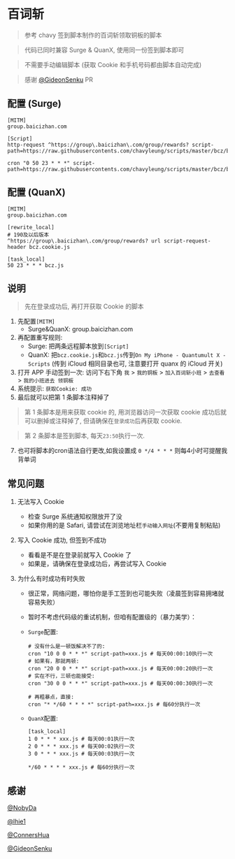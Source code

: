 # 百词斩

> 参考 chavy 签到脚本制作的百词斩领取铜板的脚本

> 代码已同时兼容 Surge & QuanX, 使用同一份签到脚本即可

> 不需要手动编辑脚本 (获取 Cookie 和手机号码都由脚本自动完成)

> 感谢 [@GideonSenku](https://github.com/GideonSenku) PR

## 配置 (Surge)

```properties
[MITM]
group.baicizhan.com

[Script]
http-request ^https://group\.baicizhan\.com/group/rewards? script-path=https://raw.githubusercontents.com/chavyleung/scripts/master/bcz/bcz.cookie.js

cron "0 50 23 * * *" script-path=https://raw.githubusercontents.com/chavyleung/scripts/master/bcz/bcz.js
```

## 配置 (QuanX)

```properties
[MITM]
group.baicizhan.com

[rewrite_local]
# 190及以后版本
^https://group\.baicizhan\.com/group/rewards? url script-request-header bcz.cookie.js

[task_local]
50 23 * * * bcz.js
```

## 说明

> 先在登录成功后, 再打开获取 Cookie 的脚本

1. 先配置`[MITM]`
   - Surge&QuanX: group.baicizhan.com
2. 再配置重写规则:
   - Surge: 把两条远程脚本放到`[Script]`
   - QuanX: 把`bcz.cookie.js`和`bcz.js`传到`On My iPhone - Quantumult X - Scripts` (传到 iCloud 相同目录也可, 注意要打开 quanx 的 iCloud 开关)
3. 打开 APP 手动签到一次: 访问下右下角 `我` > `我的铜板` > `加入百词斩小班` > `去查看` > `我的小班进去 领铜板`
4. 系统提示: `获取Cookie: 成功`
5. 最后就可以把第 1 条脚本注释掉了

> 第 1 条脚本是用来获取 cookie 的, 用浏览器访问一次获取 cookie 成功后就可以删掉或注释掉了, 但请确保在`登录成功`后再获取 cookie.

> 第 2 条脚本是签到脚本, 每天`23:50`执行一次.
7. 也可将脚本的cron语法自行更改,如我设置成 `0 */4 * * *` 则每4小时可提醒我背单词

## 常见问题

1. 无法写入 Cookie

   - 检查 Surge 系统通知权限放开了没
   - 如果你用的是 Safari, 请尝试在浏览地址栏`手动输入网址`(不要用复制粘贴)

2. 写入 Cookie 成功, 但签到不成功

   - 看看是不是在登录前就写入 Cookie 了
   - 如果是，请确保在登录成功后，再尝试写入 Cookie

3. 为什么有时成功有时失败

   - 很正常，网络问题，哪怕你是手工签到也可能失败（凌晨签到容易拥堵就容易失败）
   - 暂时不考虑代码级的重试机制，但咱有配置级的（暴力美学）：

   - `Surge`配置:

     ```properties
     # 没有什么是一顿饭解决不了的:
     cron "10 0 0 * * *" script-path=xxx.js # 每天00:00:10执行一次
     # 如果有，那就两顿:
     cron "20 0 0 * * *" script-path=xxx.js # 每天00:00:20执行一次
     # 实在不行，三顿也能接受:
     cron "30 0 0 * * *" script-path=xxx.js # 每天00:00:30执行一次

     # 再粗暴点，直接:
     cron "* */60 * * * *" script-path=xxx.js # 每60分执行一次
     ```

   - `QuanX`配置:

     ```properties
     [task_local]
     1 0 * * * xxx.js # 每天00:01执行一次
     2 0 * * * xxx.js # 每天00:02执行一次
     3 0 * * * xxx.js # 每天00:03执行一次

     */60 * * * * xxx.js # 每60分执行一次
     ```

## 感谢

[@NobyDa](https://github.com/NobyDa)

[@lhie1](https://github.com/lhie1)

[@ConnersHua](https://github.com/ConnersHua)

[@GideonSenku](https://github.com/GideonSenku)
